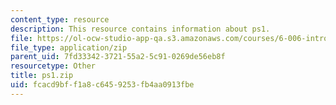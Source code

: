 ```yaml
---
content_type: resource
description: This resource contains information about ps1.
file: https://ol-ocw-studio-app-qa.s3.amazonaws.com/courses/6-006-introduction-to-algorithms-fall-2011/fcacd9bff1a8c6459253fb4aa0913fbe_ps1.zip
file_type: application/zip
parent_uid: 7fd33342-3721-55a2-5c91-0269de56eb8f
resourcetype: Other
title: ps1.zip
uid: fcacd9bf-f1a8-c645-9253-fb4aa0913fbe
---
```


